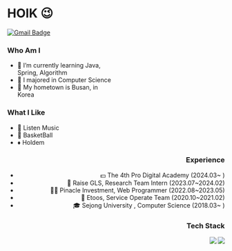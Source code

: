 # HOIK 😉
[![Gmail Badge](https://img.shields.io/badge/Gmail-D14836?style=flat&logo=Gmail&logoColor=white)](mailto:bluesky2915@gmail.com)

<div>

<div style="width: 50%;">
  
  
### Who Am I
- 🌱 I’m currently learning Java, Spring, Algorithm
- 🥇 I majored in Computer Science
- 🚅 My hometown is Busan, in Korea


### What I Like
- 🎵 Listen Music
- 🏀 BasketBall
- ♦️ Holdem

</div>


  
<div align="right">
  
### Experience
- 💵 The 4th Pro Digital Academy (2024.03~ )
- 📄 Raise GLS, Research Team Intern (2023.07~2024.02)
- 🧑‍💻 Pinacle Investment, Web Programmer (2022.08~2023.05) 
- 🏢 Etoos, Service Operate Team (2020.10~2021.02)
- 🎓 Sejong University , Computer Science (2018.03~ )

### Tech Stack

</div>

<div align="right">
  <img src="http://mazassumnida.wtf/api/v2/generate_badge?boj=wkdghdlr1" align="right">
  <img src="https://github-readme-stats.vercel.app/api/top-langs/?username=JangHoIk1&layout=compact&theme=tokyonight" align="right">
</div>

</div>
